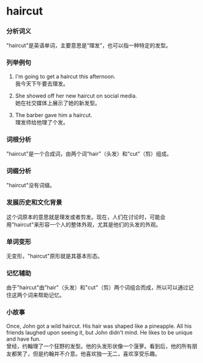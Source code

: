 # haircut

### 分析词义

  

"haircut"是英语单词，主要意思是“理发”，也可以指一种特定的发型。

  

### 列举例句

  

1.  I'm going to get a haircut this afternoon.  
    我今天下午要去理发。
    
      
    
2.  She showed off her new haircut on social media.  
    她在社交媒体上展示了她的新发型。
    
      
    
3.  The barber gave him a haircut.  
    理发师给他理了个发。
    
      
    

  

### 词根分析

  

"haircut"是一个合成词，由两个词“hair”（头发）和“cut”（剪）组成。

  

### 词缀分析

  

"haircut"没有词缀。

  

### 发展历史和文化背景

  

这个词原本的意思就是理发或者剪发。现在，人们在讨论时，可能会用"haircut"来形容一个人的整体外观，尤其是他们的头发的外观。

  

### 单词变形

  

无变形，"haircut"原形就是其基本形态。

  

### 记忆辅助

  

由于"haircut"由"hair"（头发）和"cut"（剪）两个词组合而成，所以可以通过记住这两个词来帮助记忆。

  

### 小故事

  

Once, John got a wild haircut. His hair was shaped like a pineapple. All his friends laughed upon seeing it, but John didn't mind. He likes to be unique and have fun.  
曾经，约翰理了一个狂野的发型。他的头发形状像一个菠萝。看到后，他的所有朋友都笑了，但是约翰并不介意。他喜欢独一无二，喜欢享受乐趣。
